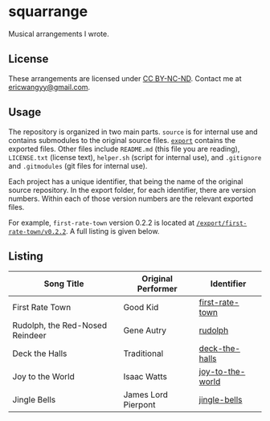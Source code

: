 # squarrange

Musical arrangements I wrote.

## License

These arrangements are licensed under [CC BY-NC-ND](https://creativecommons.org/licenses/by-nc-nd/4.0/). Contact me at
<ericwangyy@gmail.com>.

## Usage

The repository is organized in two main parts. `source` is for internal use and contains submodules to the original source
files. [`export`](/export) contains the exported files. Other files include `README.md` (this file you are reading),
`LICENSE.txt` (license text), `helper.sh` (script for internal use), and `.gitignore` and `.gitmodules` (git files for
internal use).

Each project has a unique identifier, that being the name of the original source repository. In the export folder, for
each identifier, there are version numbers. Within each of those version numbers are the relevant exported files.

For example, `first-rate-town` version 0.2.2 is located at
[`/export/first-rate-town/v0.2.2`](/export/first-rate-town/v0.2.2). A full listing is given below.

## Listing

| Song Title                      | Original Performer  | Identifier                                   |
| ------------------------------- | ------------------- | -------------------------------------------- |
| First Rate Town                 | Good Kid            | [first-rate-town](/export/first-rate-town)   |
| Rudolph, the Red-Nosed Reindeer | Gene Autry          | [rudolph](/export/rudolph)                   |
| Deck the Halls                  | Traditional         | [deck-the-halls](/export/deck-the-halls)     |
| Joy to the World                | Isaac Watts         | [joy-to-the-world](/export/joy-to-the-world) |
| Jingle Bells                    | James Lord Pierpont | [jingle-bells](/export/jingle-bells)         |
